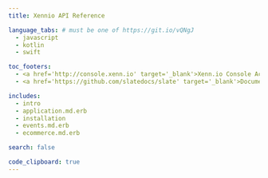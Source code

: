 ```yaml
---
title: Xennio API Reference

language_tabs: # must be one of https://git.io/vQNgJ
  - javascript
  - kotlin
  - swift

toc_footers:
  - <a href='http://console.xenn.io' target='_blank'>Xenn.io Console Access</a>
  - <a href='https://github.com/slatedocs/slate' target='_blank'>Documentation Powered by Slate</a>

includes:
  - intro
  - application.md.erb
  - installation
  - events.md.erb
  - ecommerce.md.erb

search: false

code_clipboard: true
---
```


